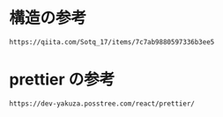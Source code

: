 # 構造の参考

```
https://qiita.com/Sotq_17/items/7c7ab9880597336b3ee5
```

# prettier の参考

```
https://dev-yakuza.posstree.com/react/prettier/
```
